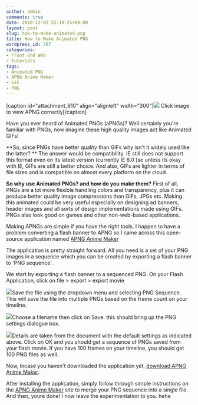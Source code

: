 ```yaml
---
author: admin
comments: true
date: 2010-12-02 22:18:25+00:00
layout: post
slug: how-to-make-animated-png
title: How to Make Animated PNG
wordpress_id: 787
categories:
- Front End Web
- Tutorials
tags:
- Animated PNG
- APNG Anime Maker
- GIF
- PNG
---
```


[caption id="attachment_910" align="alignleft" width="300"][![](http://www.reengo.com/wp-content/uploads/2010/12/z21-300x225.png)](http://www.reengo.com/how-to-make-animated-png/z2-2) Click image to view APNG correctly[/caption]

Have you ever heard of Animated PNGs (aPNGs)? Well certainly you're familiar with PNGs, now imagine these high quality images act like Animated GIFs!

**So, since PNGs have better quality than GIFs why isn't it widely used like the latter? **
The answer would be compatibility. IE still does not support this format even on its latest version (currently IE 8.0 )so unless its okay with IE, GIFs are still a better choice. And also, GIFs are lighter in terms of file sizes and is compatible on almost every platform on the cloud.

**So why use Animated PNGs? and how do you make them?**
First of all, PNGs are a lot more flexible handling colors and transparency, plus it can produce better quality image compressions than GIFs, JPGs etc. Making this animated could be very useful especially on designing ad banners, header images and all sorts of design implementations made using GIFs. PNGs also look good on games and other non-web-based applications.

Making APNGs are simple if you have the right tools. I happen to have a problem converting a flash banner to APNG so I came across this open-source application named [APNG Anime Maker](http://sites.google.com/site/cphktool/apng-anime-maker)

The application is pretty straight forward. All you need is a set of your PNG images in a sequence which you can be created by exporting a flash banner to 'PNG sequence'.

We start by exporting a flash banner to a sequenced PNG. On your Flash Application, click on file > export > export movie

[![](http://www.reengo.com/wp-content/uploads/2010/12/apngtut-256x300.jpg)](http://www.reengo.com/how-to-make-animated-png/apngtut)Save the file using the dropdown menu and selecting PNG Sequence. This will save the file into multiple PNGs based on the frame count on your timeline.

[![](http://www.reengo.com/wp-content/uploads/2010/12/apngtut2-300x97.jpg)](http://www.reengo.com/how-to-make-animated-png/apngtut2)Choose a filename then click on Save. this should bring up the PNG settings dialogue box.

[![](http://www.reengo.com/wp-content/uploads/2010/12/apngtut3-300x235.jpg)](http://www.reengo.com/how-to-make-animated-png/apngtut3)Details are taken from the document with the default settings as indicated above. Click on OK and you should get a sequence of PNGs saved from your flash movie. If you have 100 frames on your timeline, you should get 100 PNG files as well.

Now, Incase you haven't downloaded the application yet, [download APNG Anime Maker](http://sites.google.com/site/cphktool/apng-anime-maker/APNGAnimeMaker.rar?attredirects=0&d=1).

After installing the application, simply follow through simple instructions on the [APNG Anime Maker](http://sites.google.com/site/cphktool/apng-anime-maker) site to merge your PNG sequence into a single file. And then, youre done! I now leave the experimentation to you. hehe
